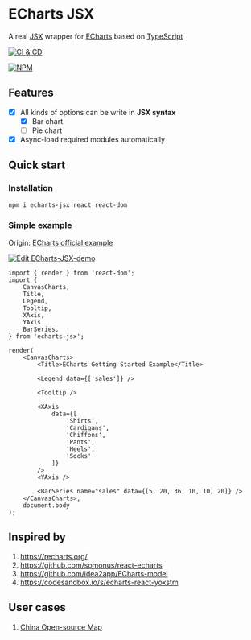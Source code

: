 # ECharts JSX

A real [JSX][1] wrapper for [ECharts][2] based on [TypeScript][3]

[![CI & CD](https://github.com/idea2app/ECharts-JSX/actions/workflows/main.yml/badge.svg)][4]

[![NPM](https://nodei.co/npm/echarts-jsx.png?downloads=true&downloadRank=true&stars=true)][5]

## Features

-   [x] All kinds of options can be write in **JSX syntax**
    -   [x] Bar chart
    -   [ ] Pie chart
-   [x] Async-load required modules automatically

## Quick start

### Installation

```shell
npm i echarts-jsx react react-dom
```

### Simple example

Origin: [ECharts official example][6]

[![Edit ECharts-JSX-demo](https://codesandbox.io/static/img/play-codesandbox.svg)][7]

```tsx
import { render } from 'react-dom';
import {
    CanvasCharts,
    Title,
    Legend,
    Tooltip,
    XAxis,
    YAxis
    BarSeries,
} from 'echarts-jsx';

render(
    <CanvasCharts>
        <Title>ECharts Getting Started Example</Title>

        <Legend data={['sales']} />

        <Tooltip />

        <XAxis
            data={[
                'Shirts',
                'Cardigans',
                'Chiffons',
                'Pants',
                'Heels',
                'Socks'
            ]}
        />
        <YAxis />

        <BarSeries name="sales" data={[5, 20, 36, 10, 10, 20]} />
    </CanvasCharts>,
    document.body
);
```

## Inspired by

1. https://recharts.org/
2. https://github.com/somonus/react-echarts
3. https://github.com/idea2app/ECharts-model
4. https://codesandbox.io/s/echarts-react-yoxstm

## User cases

1. [China Open-source Map](https://test.kaiyuanshe.cn/organization/)

[1]: https://facebook.github.io/jsx/
[2]: https://echarts.apache.org/
[3]: https://www.typescriptlang.org/
[4]: https://github.com/idea2app/ECharts-JSX/actions/workflows/main.yml
[5]: https://nodei.co/npm/echarts-jsx/
[6]: https://echarts.apache.org/handbook/en/get-started/
[7]: https://codesandbox.io/s/ECharts-JSX-demo?autoresize=1&fontsize=14&module=%2Fsrc%2FBar.tsx&theme=dark
